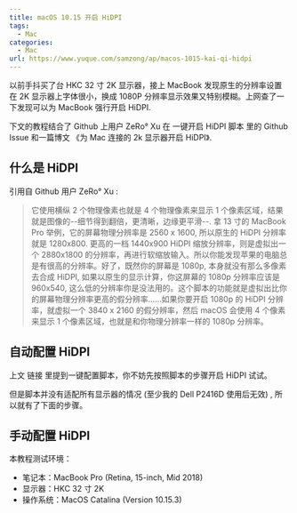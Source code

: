 ```yaml
---
title: macOS 10.15 开启 HiDPI
tags: 
  - Mac
categories:
  - Mac
url: https://www.yuque.com/samzong/ap/macos-1015-kai-qi-hidpi
---
```


以前手抖买了台 HKC 32 寸 2K 显示器，接上 MacBook 发现原生的分辨率设置在 2K 显示器上字体很小，换成 1080P 分辨率显示效果又特别模糊。上网查了一下发现可以为 MacBook 强行开启 HiDPI.

下文的教程结合了 Github 上用户 ZeRo° Xu 在 一键开启 HiDPI 脚本 里的 Github Issue 和一篇博文 《为 Mac 连接的 2k 显示器开启 HiDPI》.

## 什么是 HiDPI

引用自 Github 用户 ZeRo° Xu :

> 它使用横纵 2 个物理像素也就是 4 个物理像素来显示 1 个像素区域，结果就是图像的--细节得到翻倍，更清晰，边缘更平滑--. 拿 13 寸的 MacBook Pro 举例，它的屏幕物理分辨率是 2560 x 1600, 所以原生的 HiDPI 分辨率就是 1280x800. 更高的一档 1440x900 HiDPI 缩放分辨率，则是虚拟出一个 2880x1800 的分辨率，再进行软缩放输入。所以你能发现苹果的电脑总是有很高的分辨率。好了，既然你的屏幕是 1080p, 本身就没有那么多像素去合成 HiDPI, 如果以原生的显示计算，你这屏幕的 1080p 分辨率应该是 960x540, 这么低的分辨率你是没法用的。这个脚本的功能就是虚拟出比你的屏幕物理分辨率更高的假分辨率……如果你要开启 1080p 的 HiDPI 分辨率，就虚拟一个 3840 x 2160 的假分辨率，然后 macOS 会使用 4 个像素来显示 1 个像素区域，也就是和你物理分辨率一样的 1080p 分辨率。

## 自动配置 HiDPI

上文 链接 里提到一键配置脚本，你不妨先按照脚本的步骤开启 HiDPI 试试。

但是脚本并没有适配所有显示器的情况 (至少我的 Dell P2416D 使用后无效) , 所以就有了下面的步骤。

## 手动配置 HiDPI

本教程测试环境：

- 笔记本：MacBook Pro (Retina, 15-inch, Mid 2018)
- 显示器：HKC 32 寸 2K
- 操作系统：MacOS Catalina (Version 10.15.3)
